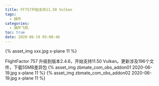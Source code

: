 ```yaml
---
title: FF757开始支持11.50 Vulkan
tags:
  - 插件
categories:
  - 插件飞机
toc: true
date: 2020-06-19 05:08:46
---
```


{% asset_img xxx.jpg x-plane 11 %}

FlightFactor 757 升级到版本2.4.6，开始支持11.50 Vulkan。更新涉及196个文件，下载55MB差异包
{% asset_img zbmate_com_obs_addon01 2020-06-19.jpg x-plane 11 %}
{% asset_img zbmate_com_obs_addon02 2020-06-19.jpg x-plane 11 %}